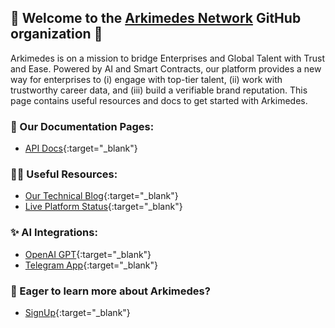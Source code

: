 ## 👋 Welcome to the [Arkimedes Network]() GitHub organization 👋

Arkimedes is on a mission to bridge Enterprises and Global Talent with Trust and Ease. Powered by AI and Smart Contracts, our platform provides a new way for enterprises to (i) engage with top-tier talent, (ii) work with trustworthy career data, and (iii) build a verifiable brand reputation. This page contains useful resources and docs to get started with Arkimedes. 

### 📜 Our Documentation Pages:
- [API Docs](https://arkimedes.network/api-docs){:target="_blank"}

### 👩‍💻 Useful Resources:
- [Our Technical Blog](https://mirror.xyz/arkimedesnetwork.eth){:target="_blank"}
- [Live Platform Status](https://arkimedes.network/status){:target="_blank"}

### ✨ AI Integrations:
- [OpenAI GPT](https://chat.openai.com/g/g-8vlUaKKLW-arkimedes){:target="_blank"}
- [Telegram App](https://t.me/ArkimedesBot){:target="_blank"}

### 🚀 Eager to learn more about Arkimedes?
- [SignUp](https://arkimedes.network/signup){:target="_blank"}
